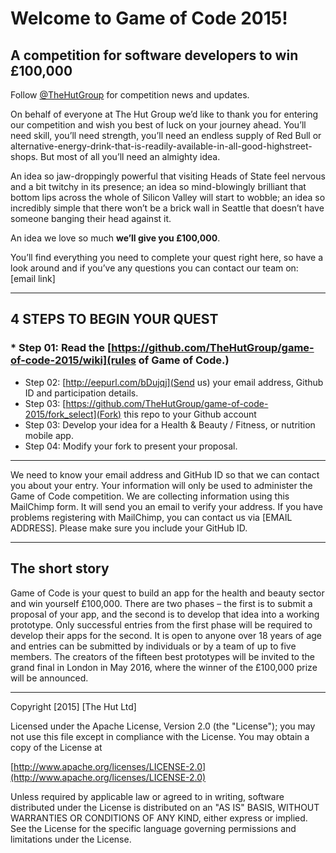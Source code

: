 # Welcome to Game of Code 2015!
## A competition for software developers to win £100,000

Follow [@TheHutGroup](https://twitter.com/TheHutGroup) for competition news and updates.

On behalf of everyone at The Hut Group we’d like to thank you for entering our competition and wish you best of luck on your journey ahead. You’ll need skill, you’ll need strength, you’ll need an endless supply of Red Bull or alternative-energy-drink-that-is-readily-available-in-all-good-highstreet-shops. But most of all you’ll need an almighty idea.

An idea so jaw-droppingly powerful that visiting Heads of State feel nervous and a bit twitchy in its presence; an idea so mind-blowingly brilliant that bottom lips across the whole of Silicon Valley will start to wobble; an idea so incredibly simple that there won’t be a brick wall in Seattle that doesn’t have someone banging their head against it.

An idea we love so much **we’ll give you £100,000**.

You’ll find everything you need to complete your quest right here, so have a look around and if you’ve any questions you can contact our team on: [email link]

---

## 4 STEPS TO BEGIN YOUR QUEST

### * Step 01: Read the [https://github.com/TheHutGroup/game-of-code-2015/wiki](rules of Game of Code.)
* Step 02: [http://eepurl.com/bDujqj](Send us) your email address, Github ID and participation details.
* Step 03: [https://github.com/TheHutGroup/game-of-code-2015/fork_select](Fork) this repo to your Github account 
* Step 03: Develop your idea for a Health & Beauty / Fitness, or nutrition mobile app.
* Step 04: Modify your fork to present your proposal.

---

We need to know your email address and GitHub ID so that we can contact you about your entry. Your information will only be used to administer the Game of Code competition. We are collecting information using this MailChimp form. It will send you an email to verify your address. If you have problems registering with MailChimp, you can contact us via [EMAIL ADDRESS]. Please make sure you include your GitHub ID.

---

## The short story

Game of Code is your quest to build an app for the health and beauty sector and win yourself £100,000. There are two phases – the first is to submit a proposal of your app, and the second is to develop that idea into a working prototype. Only successful entries from the first phase will be required to develop their apps for the second. It is open to anyone over 18 years of age and entries can be submitted by individuals or by a team of up to five members. The creators of the fifteen best prototypes will be invited to the grand final in London in May 2016, where the winner of the £100,000 prize will be announced.

---
Copyright [2015] [The Hut Ltd]

Licensed under the Apache License, Version 2.0 (the "License");
you may not use this file except in compliance with the License.
You may obtain a copy of the License at

[http://www.apache.org/licenses/LICENSE-2.0](http://www.apache.org/licenses/LICENSE-2.0)

Unless required by applicable law or agreed to in writing, software
distributed under the License is distributed on an "AS IS" BASIS,
WITHOUT WARRANTIES OR CONDITIONS OF ANY KIND, either express or implied.
See the License for the specific language governing permissions and
limitations under the License.
